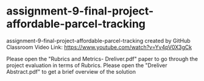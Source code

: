 # assignment-9-final-project-affordable-parcel-tracking
assignment-9-final-project-affordable-parcel-tracking created by GitHub Classroom
Video Link: https://www.youtube.com/watch?v=Yv4pV0X3gCk

Please open the "Rubrics and Metrics- Dreliver.pdf" paper to go through the project evaluation in terms of Rubrics.
Please open the "Dreliver Abstract.pdf" to get a brief overview of the solution
